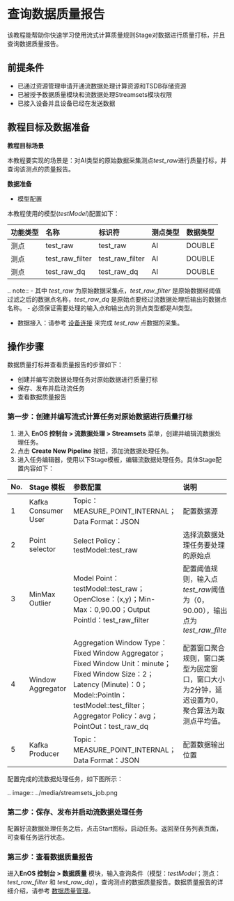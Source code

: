 # 查询数据质量报告

该教程能帮助你快速学习使用流式计算质量规则Stage对数据进行质量打标，并且查询数据质量报告。

## 前提条件

- 已通过资源管理申请开通流数据处理计算资源和TSDB存储资源
- 已被授予数据质量模块和流数据处理Streamsets模块权限
- 已接入设备并且设备已经在发送数据

## 教程目标及数据准备

**教程目标场景**

本教程要实现的场景是：对AI类型的原始数据采集测点*test_raw*进行质量打标，并查询该测点的质量报告。

**数据准备**

- 模型配置

本教程使用的模型(*testModel*)配置如下：

| 功能类型 | 名称            | 标识符          | 测点类型 | 数据类型 |
|:---------|:----------------|:----------------|:---------|:---------|
| 测点     | test_raw        | test_raw        | AI       | DOUBLE   |
| 测点     | test_raw_filter | test_raw_filter | AI       | DOUBLE   |
| 测点     | test_raw_dq     | test_raw_dq     | AI       | DOUBLE   |

.. note:: - 其中 *test_raw* 为原始数据采集点，*test_raw_filter* 是原始数据经阈值过滤之后的数据点名称，*test_raw_dq* 是原始点要经过流数据处理后输出的数据点名称。
     - 必须保证需要处理的输入点和输出点的测点类型都是AI类型。


- 数据接入：请参考 [设备连接](http://www.envisioniot.com/docs/device-connection/zh_CN/latest/quickstart/gettingstarted_device_connection.html) 来完成 *test_raw* 点数据的采集。


## 操作步骤

数据质量打标并查看质量报告的步骤如下：
- 创建并编写流数据处理任务对原始数据进行质量打标
- 保存、发布并启动流任务
- 查看数据质量报告

### 第一步：创建并编写流式计算任务对原始数据进行质量打标

1. 进入 **EnOS 控制台 > 流数据处理 > Streamsets** 菜单，创建并编辑流数据处理任务。
2. 点击 **Create New Pipeline** 按钮，添加流数据处理任务。
3. 进入任务编辑器，使用以下Stage模板，编辑流数据处理任务。具体Stage配置内容如下：

| No. | Stage 模板          | 参数配置                                                                                                                                                                                                      | 说明                                                                                         |
|:----|:--------------------|:--------------------------------------------------------------------------------------------------------------------------------------------------------------------------------------------------------------|:---------------------------------------------------------------------------------------------|
| 1   | Kafka Consumer User | Topic：MEASURE_POINT_INTERNAL；Data Format：JSON                                                                                                                                                              | 配置数据源                                                                                   |
| 2   | Point selector      | Select Policy：testModel::test_raw                                                                                                                                                                            | 选择流数据处理任务要处理的原始点                                                             |
| 3   | MinMax Outlier      | Model Point：testModel::test_raw；OpenClose：(x,y)；Min-Max：0,90.00；Output PointId：test_raw_filter                                                                                                         | 配置阈值规则，输入点*test_raw*阈值为（0，90.00），输出点为*test_raw_filter*                  |
| 4   | Window Aggregator   | Aggregation Window Type：Fixed Window Aggregator；Fixed Window Unit：minute；Fixed Window Size：2；Latency (Minute)：0；Model::PointIn：testModel::test_filter；Aggregator Policy：avg；PointOut：test_raw_dq | 配置窗口聚合规则，窗口类型为固定窗口，窗口大小为2分钟，延迟设置为0，聚合算法为取测点平均值。 |
| 5   | Kafka Producer      | Topic：MEASURE_POINT_INTERNAL；Data Format：JSON                                                                                                                                                              | 配置数据输出位置                                                                             |

配置完成的流数据处理任务，如下图所示：

.. image:: ../media/streamsets_job.png

### 第二步：保存、发布并启动流数据处理任务

配置好流数据处理任务之后，点击Start图标，启动任务。返回至任务列表页面，可查看任务运行状态。

### 第三步：查看数据质量报告

进入**EnOS 控制台 > 数据质量** 模块，输入查询条件（模型：*testModel*；测点：*test_raw_filter* 和 *test_raw_dq*），查询测点的数据质量报告。数据质量报告的详细介绍，请参考 [数据质量管理](../howto/quality/managing_data_quality)。

